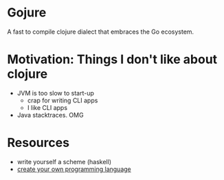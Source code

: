 # Gojure
A fast to compile clojure dialect that embraces the Go ecosystem.

# Motivation: Things I don't like about clojure
- JVM is too slow to start-up
  - crap for writing CLI apps
  - I like CLI apps
- Java stacktraces. OMG

# Resources
- write yourself a scheme (haskell)
- [create your own programming language](http://createyourproglang.com)
